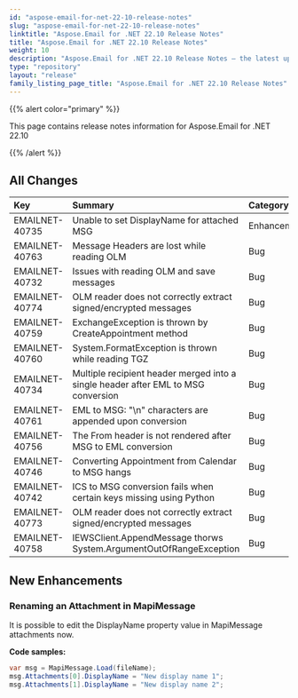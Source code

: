 ```yaml
---
id: "aspose-email-for-net-22-10-release-notes"
slug: "aspose-email-for-net-22-10-release-notes"
linktitle: "Aspose.Email for .NET 22.10 Release Notes"
title: "Aspose.Email for .NET 22.10 Release Notes"
weight: 10
description: "Aspose.Email for .NET 22.10 Release Notes – the latest updates and fixes."
type: "repository"
layout: "release"
family_listing_page_title: "Aspose.Email for .NET 22.10 Release Notes"
---
```


{{% alert color="primary" %}} 

This page contains release notes information for Aspose.Email for .NET 22.10

{{% /alert %}} 
## **All Changes**

|**Key**|**Summary**|**Category**|
| :- | :- | :- |
|EMAILNET-40735|Unable to set DisplayName for attached MSG|Enhancement|
|EMAILNET-40763|Message Headers are lost while reading OLM|Bug|
|EMAILNET-40732|Issues with reading OLM and save messages|Bug|
|EMAILNET-40774|OLM reader does not correctly extract signed/encrypted messages|Bug|
|EMAILNET-40759|ExchangeException is thrown by CreateAppointment method|Bug|
|EMAILNET-40760|System.FormatException is thrown while reading TGZ|Bug|
|EMAILNET-40734|Multiple recipient header merged into a single header after EML to MSG conversion|Bug|
|EMAILNET-40761|EML to MSG: "\n" characters are appended upon conversion|Bug|
|EMAILNET-40756|The From header is not rendered after MSG to EML conversion|Bug|
|EMAILNET-40746|Converting Appointment from Calendar to MSG hangs|Bug|
|EMAILNET-40742|ICS to MSG conversion fails when certain keys missing using Python|Bug|
|EMAILNET-40773|OLM reader does not correctly extract signed/encrypted messages|Bug|
|EMAILNET-40758|IEWSClient.AppendMessage thorws System.ArgumentOutOfRangeException|Bug|


## **New Enhancements**


### **Renaming an Attachment in MapiMessage**

It is possible to edit the DisplayName property value in MapiMessage attachments now.

**Code samples:**

```csharp
var msg = MapiMessage.Load(fileName);
msg.Attachments[0].DisplayName = "New display name 1";
msg.Attachments[1].DisplayName = "New display name 2";
```
